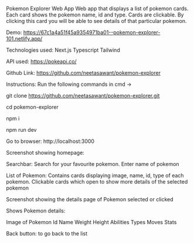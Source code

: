 Pokemon Explorer Web App
Web app that displays a list of pokemon cards. Each card shows the pokemon name, id and type. Cards are clickable. By clicking this card you will be able to see details of that particular pokemon.

Demo: https://67c1a4a51f45a9354971ba01--pokemon-explorer-101.netlify.app/

Technologies used: 
Next.js
Typescript
Tailwind

API used:
https://pokeapi.co/

Github Link: https://github.com/neetasawant/pokemon-explorer

Instructions:
Run the following commands in cmd → 

git clone https://github.com/neetasawant/pokemon-explorer.git

cd pokemon-explorer

npm i

npm run dev

Go to browser: http://localhost:3000

Screenshot showing homepage:


Searchbar: Search for your favourite pokemon. Enter name of pokemon

List of Pokemon: Contains cards displaying image, name, id, type of each pokemon. Clickable cards which open to show more details of the selected pokemon

Screenshot showing the details page of Pokemon selected or clicked


Shows Pokemon details:

Image of Pokemon
Id
Name
Weight
Height
Abilities
Types
Moves
Stats

Back button: to go back to the list

